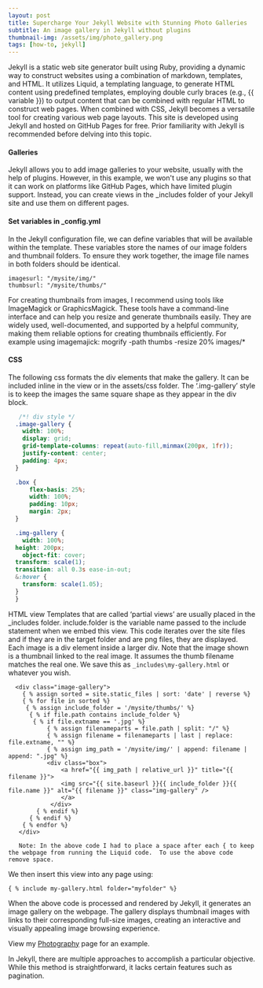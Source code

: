 ```yaml
---
layout: post
title: Supercharge Your Jekyll Website with Stunning Photo Galleries
subtitle: An image gallery in Jekyll without plugins
thumbnail-img: /assets/img/photo_gallery.png
tags: [how-to, jekyll]
---
```


Jekyll is a static web site generator built using Ruby, providing a dynamic way to construct websites using a combination of markdown, templates, and HTML. It utilizes Liquid, a templating language, to generate HTML content using predefined templates, employing double curly braces (e.g., {{ variable }}) to output content that can be combined with regular HTML to construct web pages. When combined with CSS, Jekyll becomes a versatile tool for creating various web page layouts. This site is developed using Jekyll and hosted on GitHub Pages for free. Prior familiarity with Jekyll is recommended before delving into this topic.

#### Galleries
Jekyll allows you to add image galleries to your website, usually with the help of plugins. However, in this example, we won't use any plugins so that it can work on platforms like GitHub Pages, which have limited plugin support. Instead, you can create views in the _includes folder of your Jekyll site and use them on different pages.

#### Set variables in _config.yml
In the Jekyll configuration file, we can define variables that will be available within the template. These variables store the names of our image folders and thumbnail folders. To ensure they work together, the image file names in both folders should be identical.

```imagesurl: "/mysite/img/"```  
```thumbsurl: "/mysite/thumbs/"```

For creating thumbnails from images, I recommend using tools like ImageMagick or GraphicsMagick. These tools have a command-line interface and can help you resize and generate thumbnails easily. They are widely used, well-documented, and supported by a helpful community, making them reliable options for creating thumbnails efficiently.
For example using imagemajick: mogrify -path thumbs -resize 20% images/*


#### CSS
The following css formats the div elements that make the gallery. It can be included inline in the view or in the assets/css folder. The ‘.img-gallery’ style is to keep the images the same square shape as they appear in the div block.
```css
   /*! div style */
  .image-gallery {
    width: 100%;
    display: grid;
    grid-template-columns: repeat(auto-fill,minmax(200px, 1fr));
    justify-content: center;
    padding: 4px;
  }

  .box {
      flex-basis: 25%;
      width: 100%;
      padding: 10px;
      margin: 2px;
  }

  .img-gallery {
	width: 100%;
  height: 200px;
	object-fit: cover;
  transform: scale(1);
  transition: all 0.3s ease-in-out;
  &:hover {
    transform: scale(1.05);
  }
  }
```
HTML view
Templates that are called ‘partial views’ are usually placed in the _includes folder. include.folder is the variable name passed to the include statement when we embed this view. This code iterates over the site files and if they are in the target folder and are png files, they are displayed. Each image is a div element inside a larger div. Note that the image shown is a thumbnail linked to the real image. It assumes the thumb filename matches the real one. We save this as `_includes\my-gallery.html` or whatever you wish.

```liquid
  <div class="image-gallery">
    { % assign sorted = site.static_files | sort: 'date' | reverse %}
    { % for file in sorted %}
     { % assign include_folder = '/mysite/thumbs/' %}   
      { % if file.path contains include_folder %}
       { % if file.extname == '.jpg' %}
           { % assign filenameparts = file.path | split: "/" %}
           { % assign filename = filenameparts | last | replace: file.extname, "" %}
           { % assign img_path = '/mysite/img/' | append: filename | append: ".jpg" %}
           <div class="box">                
               <a href="{{ img_path | relative_url }}" title="{{ filename }}">
               <img src="{{ site.baseurl }}{{ include_folder }}{{ file.name }}" alt="{{ filename }}" class="img-gallery" />
               </a>
            </div>
        { % endif %}
      { % endif %}
    { % endfor %}
   </div>

   Note: In the above code I had to place a space after each { to keep the webpage from running the Liquid code.  To use the above code remove space.
```

We then insert this view into any page using:


```plaintext
{ % include my-gallery.html folder="myfolder" %}
```

When the above code is processed and rendered by Jekyll, it generates an image gallery on the webpage. The gallery displays thumbnail images with links to their corresponding full-size images, creating an interactive and visually appealing image browsing experience.


View my [Photography](/photo) page for an example.


In Jekyll, there are multiple approaches to accomplish a particular objective. While this method is straightforward, it lacks certain features such as pagination.